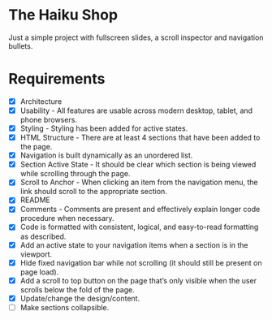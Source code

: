 # The Haiku Shop

Just a simple project with fullscreen slides, a scroll inspector and navigation bullets.

# Requirements

- [x] Architecture
- [x] Usability - All features are usable across modern desktop, tablet, and phone browsers.
- [x] Styling - Styling has been added for active states.
- [x] HTML Structure - There are at least 4 sections that have been added to the page.
- [x] Navigation is built dynamically as an unordered list.
- [x] Section Active State - It should be clear which section is being viewed while scrolling through the page.
- [x] Scroll to Anchor - When clicking an item from the navigation menu, the link should scroll to the appropriate section.
- [x] README
- [x] Comments - Comments are present and effectively explain longer code procedure when necessary.
- [x] Code is formatted with consistent, logical, and easy-to-read formatting as described.
- [x] Add an active state to your navigation items when a section is in the viewport.
- [x] Hide fixed navigation bar while not scrolling (it should still be present on page load).
- [x] Add a scroll to top button on the page that’s only visible when the user scrolls below the fold of the page.
- [x] Update/change the design/content.
- [ ] Make sections collapsible.